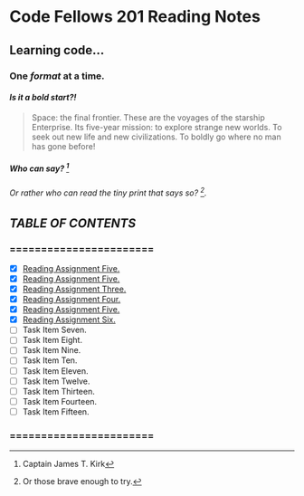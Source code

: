 # Code Fellows 201 Reading Notes
## Learning code...
### One _format_ at a time.
#### *Is it a bold start?!*
> Space: the final frontier. These are the voyages of the starship Enterprise. Its five-year mission: to explore strange new worlds. To seek out new life and new civilizations. To boldly go where no man has gone before!
##### Who can say? [^1]
###### Or rather who can read the tiny print that says so? [^2].
## *TABLE OF CONTENTS*
### =======================
- [X] [Reading Assignment Five.](class-01.md)
- [X] [Reading Assignment Five.](class-02.md)
- [X] [Reading Assignment Three.](Reading-03.md)
- [X] [Reading Assignment Four.](Reading-04.md)
- [X] [Reading Assignment Five.](class-05.md)
- [X] [Reading Assignment Six.](class-06.md)
- [ ] Task Item Seven.
- [ ] Task Item Eight.
- [ ] Task Item Nine.
- [ ] Task Item Ten.
- [ ] Task Item Eleven.
- [ ] Task Item Twelve.
- [ ] Task Item Thirteen.
- [ ] Task Item Fourteen.
- [ ] Task Item Fifteen.
### =======================
[^1]: Captain James T. Kirk
[^2]: Or those brave enough to try.[^3]
[^3]: You, dare-devil.
